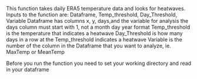 This function takes daily ERA5 temperature data and looks for heatwaves. 
Inputs to the function are: Dataframe, Temp_threshold, Day_Threshold, Variable
Dataframe has columns x, y, days,and the variable for analysis
  the days column must start with 1, not a month day year format
Temp_threshold is the temperature that indicates a heatwave
Day_Threshold is how many days in a row at the Temp_threshold indicates a heatwave
Variable is the number of the column in the Dataframe that you want to analyze, ie. MaxTemp or MeanTemp

Before you run the function you need to set your working directory and read in your dataframe
